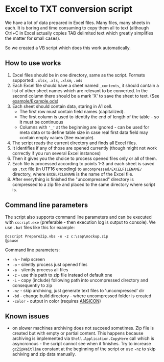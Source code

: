 # Excel to TXT conversion script #

We have a lot of data prepared in Excel files. Many files, many sheets in each. It is boring and time consuming to copy them all to text (although Ctrl+C in Excel actually copies TAB delimited text which greatly simplifies the matter for small cases).

So we created a VB script which does this work automatically. 

## How to use works ##

1. Excel files should be in one directory, same as the script. Formats supported: `.xlsx`, `.xls`, `.xlsm`, `.ods`
2. Each Excel file should have a sheet named `_contents`, it should contain a list of other sheet names which are relevant to be converted. In the second column there should be a mark 'X' to save the sheet to text. (See [example/Example.ods](example/Example.ods)) 
3. Each sheet should contain data, staring in A1 cell. 
    * The first row must contain field names (capitalized).
    * The first column is used to identify the end of length of the table - so it must be continuous
    * Columns with `'_'` at the beginning are ignored - can be used for meta data or to define table size in case real first data field may contain empty values (See example).
4. The script reads the current directory and finds all Excel files. 
5. It identifies if any of those are opened currently (though might not work correctly if you run several Excel instances)
6. Then it gives you the choice to process opened files only or all of them. 
7. Each file is processed according to points 1-3 and each sheet is saved as `.txt` file (in UTF16 encoding) to `uncompressed/EXCELFILENAME/` directory, where `EXCELFILENAME` is the name of the Excel file.
8. After everything is finished the "uncompressed" directory is compressed to a zip file and placed to the same directory where script is.

## Command line parameters ##

The script also supports command line parameters and can be executed with `cscript.exe` (preferable - then execution log is output to console). We use `.bat` files like this for example: 

```
@cscript PrepareZip.vbs -o -z c:\sap\mockup.zip
@pause
```

Command line parameters:

- `-h`  - help screen
- `-o`  - silently process just opened files
- `-a`  - silently process all files
- `-z`  - use this path to zip file instead of default one
- `-i`  - copy (include) following path into uncompressed directory and consequently to zip
- `-nz` - skip archiving, just generate text files to 'uncompressed' dir
- `-bd` - change build directory - where uncompressed folder is created
- `-color` - output in color (requires [ANSICON](https://github.com/adoxa/ansicon))  

## Known issues ##

- on slower machines archiving does not succeed sometimes. Zip file is created but with empty or partial content. This happens because archiving is implemented via `Shell.Application.CopyHere` call which is asyncronous - the script cannot see when it finishes. Try to increase `gcZipWaitTime` constant at the beginning of the script or use `-nz` to skip achiving and zip data manually.
